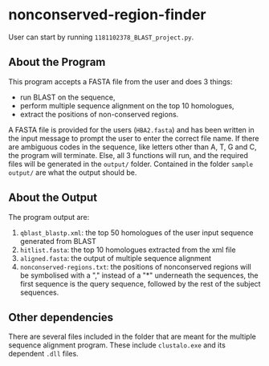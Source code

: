 # nonconserved-region-finder

User can start by running ```1181102378_BLAST_project.py```.

<h2>About the Program</h2>

This program accepts a FASTA file from the user and does 3 things:
- run BLAST on the sequence,
- perform multiple sequence alignment on the top 10 homologues,
- extract the positions of non-conserved regions.

A FASTA file is provided for the users (```HBA2.fasta```) and has been written in the input message to prompt the user to enter the correct file name. If there are ambiguous codes in the sequence, like letters other than A, T, G and C, the program will terminate. Else, all 3 functions will run, and the required files will be generated in the ```output/``` folder. Contained in the folder ```sample output/``` are what the output should be.

<h2>About the Output</h2>

The program output are:
1. ```qblast_blastp.xml```: the top 50 homologues of the user input sequence generated from BLAST
2. ```hitlist.fasta```: the top 10 homologues extracted from the xml file
3. ```aligned.fasta```: the output of multiple sequence alignment
4. ```nonconserved-regions.txt```: the positions of nonconserved regions will be symbolised with a "," instead of a "*" underneath the sequences, the first sequence is the query sequence, followed by the rest of the subject sequences.

<h2>Other dependencies</h2>

There are several files included in the folder that are meant for the multiple sequence alignment program. These include ```clustalo.exe``` and its dependent ```.dll``` files.
